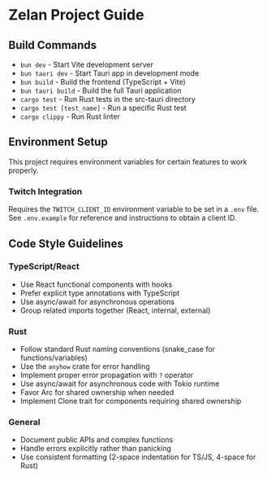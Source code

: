 # Zelan Project Guide

## Build Commands
- `bun dev` - Start Vite development server
- `bun tauri dev` - Start Tauri app in development mode
- `bun build` - Build the frontend (TypeScript + Vite)
- `bun tauri build` - Build the full Tauri application
- `cargo test` - Run Rust tests in the src-tauri directory
- `cargo test [test_name]` - Run a specific Rust test
- `cargo clippy` - Run Rust linter

## Environment Setup
This project requires environment variables for certain features to work properly.

### Twitch Integration
Requires the `TWITCH_CLIENT_ID` environment variable to be set in a `.env` file.
See `.env.example` for reference and instructions to obtain a client ID.

## Code Style Guidelines

### TypeScript/React
- Use React functional components with hooks
- Prefer explicit type annotations with TypeScript
- Use async/await for asynchronous operations
- Group related imports together (React, internal, external)

### Rust
- Follow standard Rust naming conventions (snake_case for functions/variables)
- Use the `anyhow` crate for error handling
- Implement proper error propagation with `?` operator
- Use async/await for asynchronous code with Tokio runtime
- Favor Arc<T> for shared ownership when needed
- Implement Clone trait for components requiring shared ownership

### General
- Document public APIs and complex functions
- Handle errors explicitly rather than panicking
- Use consistent formatting (2-space indentation for TS/JS, 4-space for Rust)
